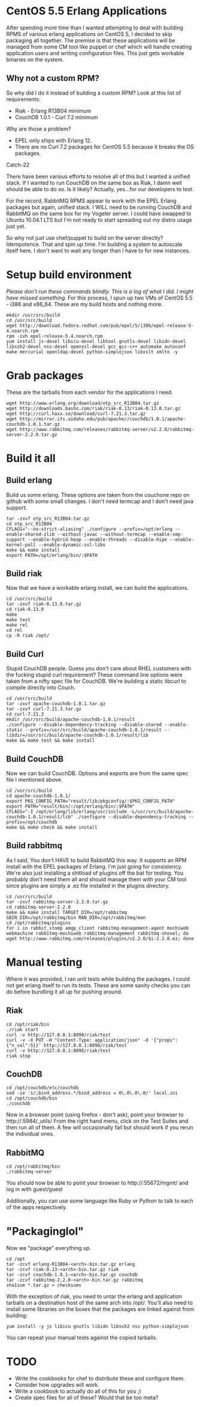 # CentOS 5.5 Erlang Applications
After spending more time than I wanted attempting to deal with building RPMS of various erlang applications on CentOS 5, I decided to skip packaging all together. The premise is that these applications will be managed from some CM tool like puppet or chef which will handle creating application users and writing configuration files. This just gets workable binaries on the system.

## Why not a custom RPM?
So why did I do it instead of building a custom RPM? Look at this list of requirements:

- Riak - Erlang R13B04 minimum
- CouchDB 1.0.1 - Curl 7.2 minimum

Why are those a problem?

- EPEL only ships with Erlang 12.
- There are no Curl 7.2 packages for CentOS 5.5 because it breaks the OS packages.

Catch-22

There have been various efforts to resolve all of this but I wanted a unified stack. If I wanted to run CouchDB on the same box as Riak, I damn well should be able to do so. Is it likely? Actually, yes...for our developers to test.

For the record, RabbitMQ RPMS appear to work with the EPEL Erlang packages but again, unified stack. I WILL need to be running CouchDB and RabbitMQ on the same box for my Vogeler server.
I could have swapped to Ubuntu 10.04.1 LTS but I'm not ready to start spreading out my distro usage just yet.

So why not just use chef/puppet to build on the server directly? Idempotence. That and spin up time. I'm building a system to autoscale itself here. I don't want to wait any longer than I have to for new instances.

# Setup build environment
*Please don't run these commands blindly. This is a log of what I did. I might have missed something.*
For this process, I spun up two VMs of CentOS 5.5 - i386 and x86_64. These are my build hosts and nothing more.

	mkdir /usr/src/build
	cd /usr/src/build
	wget http://download.fedora.redhat.com/pub/epel/5/i386/epel-release-5-4.noarch.rpm
	rpm -ivh epel-release-5.4.noarch.rpm
	yum install js-devel libicu-devel libtool gnutls-devel libidn-devel libssh2-devel nss-devel openssl-devel gcc gcc-c++ automake autoconf make mercurial openldap-devel python-simplejson libxslt xmlto -y

# Grab packages
These are the tarballs from each vendor for the applications I need.

	wget http://www.erlang.org/download/otp_src_R13B04.tar.gz
	wget http://downloads.basho.com/riak/riak-0.13/riak-0.13.0.tar.gz
	wget http://curl.haxx.se/download/curl-7.21.3.tar.gz
	wget http://mirror.its.uidaho.edu/pub/apache//couchdb/1.0.1/apache-couchdb-1.0.1.tar.gz
	wget http://www.rabbitmq.com/releases/rabbitmq-server/v2.2.0/rabbitmq-server-2.2.0.tar.gz

# Build it all

## Build erlang
Build us some erlang. These options are taken from the couchone repo on github with some small changes. I don't need termcap and I don't need java support.

	tar -zxvf otp_src_R13B04.tar.gz
	cd otp_src_R13B04
	CFLAGS="--no-strict-aliasing" ./configure --prefix=/opt/erlang --enable-shared-zlib --without-javac --without-termcap --enable-smp-support --enable-hybrid-heap --enable-threads --disable-hipe --enable-kernel-poll --enable-dynamic-ssl-libs
	make && make install
	export PATH=/opt/erlang/bin/:$PATH

## Build riak
Now that we have a workable erlang install, we can build the applications.

	cd /usr/src/build
	tar -zxvf riak-0.13.0.tar.gz
	cd riak-0.13.0
	make
	make test
	make rel
	cd rel
	cp -R riak /opt/

## Build Curl
Stupid CouchDB people. Guess you don't care about RHEL customers with the fucking stupid curl requirement? These command line options were taken from a nifty spec file for CouchDB. We're building a static libcurl to compile directly into Couch.

	cd /usr/src/build
	tar -zxvf apache-couchdb-1.0.1.tar.gz
	tar -zxvf curl-7.21.3.tar.gz
	cd curl-7.21.3
	mkdir /usr/src/build/apache-couchdb-1.0.1/result
	./configure --disable-dependency-tracking --disable-shared --enable-static --prefix=/usr/src/build/apache-couchdb-1.0.1/result --libdir=/usr/src/build/apache-couchdb-1.0.1/result/lib
	make && make test && make install


## Build CouchDB
Now we can build CouchDB. Options and exports are from the same spec file I mentioned above.

	cd /usr/src/build
	cd apache-couchdb-1.0.1/
	export PKG_CONFIG_PATH="result/lib/pkgconfig/:$PKG_CONFIG_PATH"
	export PATH="result/bin/:/opt/erlang/bin/:$PATH"
	CFLAGS="-I /opt/erlang/lib/erlang/usr/include -L/usr/src/build/apache-couchdb-1.0.1/result/lib" ./configure --disable-dependency-tracking --prefix=/opt/couchdb
	make && make check && make install

## Build rabbitmq
As I said, You don't HAVE to build RabbitMQ this way. It supports an RPM install with the EPEL packages of Erlang. I'm just going for consistency. We're also just installing a shitload of plugins off the bat for testing. You probably don't need them all and should manage them with your CM tool since plugins are simply a .ez file installed in the plugins directory.

	cd /usr/src/build
	tar -zxvf rabbitmq-server-2.2.0.tar.gz
	cd rabbitmq-server-2.2.0
	make && make install TARGET_DIR=/opt/rabbitmq SBIN_DIR=/opt/rabbitmq/bin MAN_DIR=/opt/rabbitmq/man
	cd /opt/rabbitmq/plugins
	for i in rabbit_stomp amqp_client rabbitmq-management-agent mochiweb webmachine rabbitmq-mochiweb rabbitmq-management rabbitmq-shovel; do wget http://www.rabbitmq.com/releases/plugins/v2.2.0/$i-2.2.0.ez; done

# Manual testing
Where it was provided, I ran unit tests while building the packages. I could not get erlang itself to run its tests.
These are some sanity checks you can do before bundling it all up for pushing around.

## Riak

	cd /opt/riak/bin
	./riak start
	curl -v http://127.0.0.1:8098/riak/test
	curl -v -X PUT -H "Content-Type: application/json" -d '{"props":{"n_val":5}}' http://127.0.0.1:8098/riak/test
	curl -v http://127.0.0.1:8098/riak/test
	riak stop

## CouchDB

	cd /opt/couchdb/etc/couchdb
	sed -ie 's/;bind_address.*/bind_address = 0\.0\.0\.0/' local.ini
	cd /opt/couchdb/bin
	./couchdb

Now in a browser point (using firefox - don't ask), point your browser to http://<ip of box>:5984/_utils/
From the right hand menu, click on the Test Suites and then run all of them. A few will occasionally fail but should work if you rerun the individual ones.

## RabbitMQ

	cd /opt/rabbitmq/bin
	./rabbitmq-server

You should now be able to point your browser to http://<ip of box>:55672/mgmt/ and log in with guest/guest

Additionally, you can use some language like Ruby or Python to talk to each of the apps respectively.

# "Packaginglol"
Now we "package" everything up.

	cd /opt
	tar -zcvf erlang-R13B04-<arch>-bin.tar.gz erlang
	tar -zcvf riak-0.13-<arch>-bin.tar.gz riak
	tar -zcvf couchdb-1.0.1-<arch>-bin.tar.gz couchdb
	tar -zcvf rabbitmq-2.2.0-<arch>-bin.tar.gz rabbitmq
	sha1sum *.tar.gz > checksums

With the exception of riak, you need to untar the erlang and application tarballs on a destination host of the same arch into /opt/. You'll also need to install some libraries on the boxes that the packages are linked against from building:

	yum install -y js libicu gnutls libidn libssh2 nss python-simplejson

You can repeat your manual tests against the copied tarballs.

# TODO
- Write the cookbooks for chef to distribute these and configure them.
- Consider how upgrades will work.
- Write a cookbook to actually do all of this for you ;)
- Create spec files for all of these? Would that be too meta?

